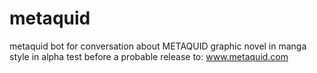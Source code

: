# metaquid
metaquid bot for conversation about METAQUID graphic novel in manga style
in alpha test before a probable release to: www.metaquid.com
